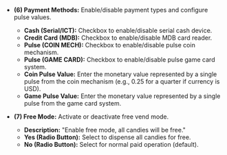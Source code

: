 * **(6) Payment Methods:** Enable/disable payment types and configure pulse values.
    * **Cash (Serial/ICT):** Checkbox to enable/disable serial cash device.
    * **Credit Card (MDB):** Checkbox to enable/disable MDB card reader.
    * **Pulse (COIN MECH):** Checkbox to enable/disable pulse coin mechanism.
    * **Pulse (GAME CARD):** Checkbox to enable/disable pulse game card system.
    * **Coin Pulse Value:** Enter the monetary value represented by a single pulse from the coin mechanism (e.g., 0.25 for a quarter if currency is USD).
    * **Game Pulse Value:** Enter the monetary value represented by a single pulse from the game card system.

* **(7) Free Mode:** Activate or deactivate free vend mode.
    * **Description:** "Enable free mode, all candies will be free."
    * **Yes (Radio Button):** Select to dispense all candies for free.
    * **No (Radio Button):** Select for normal paid operation (default).
